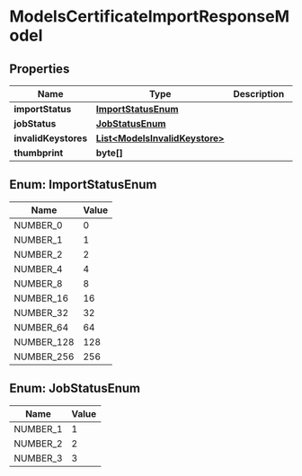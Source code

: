 

# ModelsCertificateImportResponseModel


## Properties

| Name | Type | Description | Notes |
|------------ | ------------- | ------------- | -------------|
|**importStatus** | [**ImportStatusEnum**](#ImportStatusEnum) |  |  [optional] |
|**jobStatus** | [**JobStatusEnum**](#JobStatusEnum) |  |  [optional] |
|**invalidKeystores** | [**List&lt;ModelsInvalidKeystore&gt;**](ModelsInvalidKeystore.md) |  |  [optional] |
|**thumbprint** | **byte[]** |  |  [optional] |



## Enum: ImportStatusEnum

| Name | Value |
|---- | -----|
| NUMBER_0 | 0 |
| NUMBER_1 | 1 |
| NUMBER_2 | 2 |
| NUMBER_4 | 4 |
| NUMBER_8 | 8 |
| NUMBER_16 | 16 |
| NUMBER_32 | 32 |
| NUMBER_64 | 64 |
| NUMBER_128 | 128 |
| NUMBER_256 | 256 |



## Enum: JobStatusEnum

| Name | Value |
|---- | -----|
| NUMBER_1 | 1 |
| NUMBER_2 | 2 |
| NUMBER_3 | 3 |



